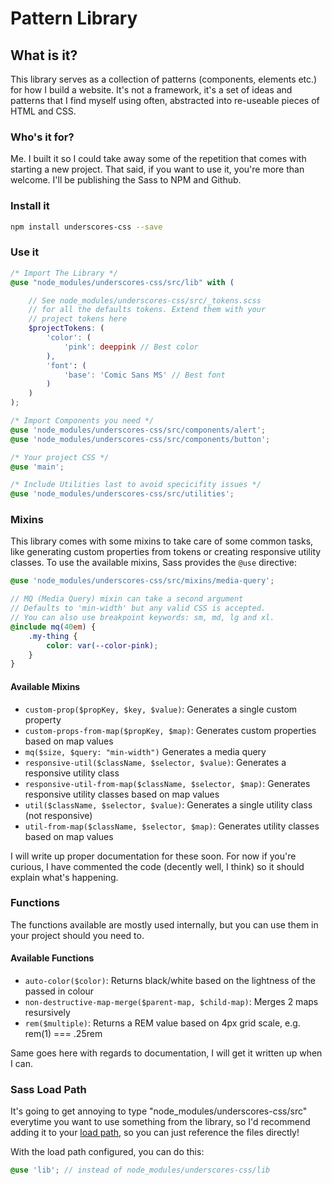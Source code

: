 # Pattern Library

## What is it?

This library serves as a collection of patterns (components, elements etc.) for how I build a website. It's not a framework, it's a set of ideas and patterns that I find myself using often, abstracted into re-useable pieces of HTML and CSS.

### Who's it for?

Me. I built it so I could take away some of the repetition that comes with starting a new project. That said, if you want to use it, you're more than welcome. I'll be publishing the Sass to NPM and Github.

### Install it

```bash
npm install underscores-css --save
```

### Use it

```scss
/* Import The Library */
@use "node_modules/underscores-css/src/lib" with (

    // See node_modules/underscores-css/src/_tokens.scss
    // for all the defaults tokens. Extend them with your
    // project tokens here
    $projectTokens: (
        'color': (
            'pink': deeppink // Best color
        ),
        'font': (
            'base': 'Comic Sans MS' // Best font
        )
    )
);

/* Import Components you need */
@use 'node_modules/underscores-css/src/components/alert';
@use 'node_modules/underscores-css/src/components/button';

/* Your project CSS */
@use 'main';

/* Include Utilities last to avoid specicifity issues */
@use 'node_modules/underscores-css/src/utilities';
```

### Mixins

This library comes with some mixins to take care of some common tasks, like generating custom properties from tokens or creating responsive utility classes. To use the available mixins, Sass provides the `@use` directive:

```scss
@use 'node_modules/underscores-css/src/mixins/media-query';

// MQ (Media Query) mixin can take a second argument
// Defaults to 'min-width' but any valid CSS is accepted.
// You can also use breakpoint keywords: sm, md, lg and xl.
@include mq(40em) {
    .my-thing {
        color: var(--color-pink);
    }
}
```

#### Available Mixins

-   `custom-prop($propKey, $key, $value)`: Generates a single custom property
-   `custom-props-from-map($propKey, $map)`: Generates custom properties based on map values
-   `mq($size, $query: "min-width")` Generates a media query
-   `responsive-util($className, $selector, $value)`: Generates a responsive utility class
-   `responsive-util-from-map($className, $selector, $map)`: Generates responsive utility classes based on map values
-   `util($className, $selector, $value)`: Generates a single utility class (not responsive)
-   `util-from-map($className, $selector, $map)`: Generates utility classes based on map values

I will write up proper documentation for these soon. For now if you're curious, I have commented the code (decently well, I think) so it should explain what's happening.

### Functions

The functions available are mostly used internally, but you can use them in your project should you need to.

#### Available Functions

-   `auto-color($color)`: Returns black/white based on the lightness of the passed in colour
-   `non-destructive-map-merge($parent-map, $child-map)`: Merges 2 maps resursively
-   `rem($multiple)`: Returns a REM value based on 4px grid scale, e.g. rem(1) === .25rem

Same goes here with regards to documentation, I will get it written up when I can.

### Sass Load Path

It's going to get annoying to type "node_modules/underscores-css/src" everytime you want to use something from the library, so I'd recommend adding it to your [load path](https://sass-lang.com/documentation/at-rules/use#load-paths), so you can just reference the files directly!

With the load path configured, you can do this:

```scss
@use 'lib'; // instead of node_modules/underscores-css/lib
```
